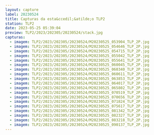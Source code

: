 ```yaml
---
layout: capture
label: 20230524
title: Capturas da esta&ccedil;&atilde;o TLP2
station: TLP2
date: 2023-05-25 05:39:04
preview: TLP2/2023/202305/20230524/stack.jpg
capturas:
  - imagem: TLP2/2023/202305/20230524/M20230525_053904_TLP_2P.jpg
  - imagem: TLP2/2023/202305/20230524/M20230525_054646_TLP_2P.jpg
  - imagem: TLP2/2023/202305/20230524/M20230525_054715_TLP_2P.jpg
  - imagem: TLP2/2023/202305/20230524/M20230525_055042_TLP_2P.jpg
  - imagem: TLP2/2023/202305/20230524/M20230525_055641_TLP_2P.jpg
  - imagem: TLP2/2023/202305/20230524/M20230525_060045_TLP_2P.jpg
  - imagem: TLP2/2023/202305/20230524/M20230525_060340_TLP_2P.jpg
  - imagem: TLP2/2023/202305/20230524/M20230525_060611_TLP_2P.jpg
  - imagem: TLP2/2023/202305/20230524/M20230525_063853_TLP_2P.jpg
  - imagem: TLP2/2023/202305/20230524/M20230525_064017_TLP_2P.jpg
  - imagem: TLP2/2023/202305/20230524/M20230525_065802_TLP_2P.jpg
  - imagem: TLP2/2023/202305/20230524/M20230525_070519_TLP_2P.jpg
  - imagem: TLP2/2023/202305/20230524/M20230525_070656_TLP_2P.jpg
  - imagem: TLP2/2023/202305/20230524/M20230525_071824_TLP_2P.jpg
  - imagem: TLP2/2023/202305/20230524/M20230525_075617_TLP_2P.jpg
  - imagem: TLP2/2023/202305/20230524/M20230525_081342_TLP_2P.jpg
  - imagem: TLP2/2023/202305/20230524/M20230525_082327_TLP_2P.jpg
  - imagem: TLP2/2023/202305/20230524/M20230525_083218_TLP_2P.jpg
  - imagem: TLP2/2023/202305/20230524/M20230525_090137_TLP_2P.jpg
---
```


